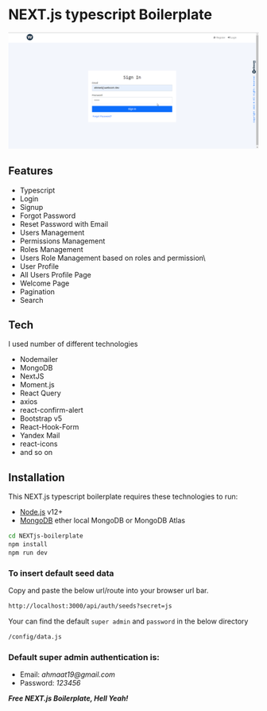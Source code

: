 # NEXT.js typescript Boilerplate

![Boilerplate](./boilerplate.gif)

## Features

- Typescript
- Login
- Signup
- Forgot Password
- Reset Password with Email
- Users Management
- Permissions Management
- Roles Management
- Users Role Management based on roles and permission\
- User Profile
- All Users Profile Page
- Welcome Page
- Pagination
- Search

## Tech

I used number of different technologies

- Nodemailer
- MongoDB
- NextJS
- Moment.js
- React Query
- axios
- react-confirm-alert
- Bootstrap v5
- React-Hook-Form
- Yandex Mail
- react-icons
- and so on

## Installation

This NEXT.js typescript boilerplate requires these technologies to run:

- [Node.js](https://nodejs.org/) v12+
- [MongoDB](https://mongodb.com/) ether local MongoDB or MongoDB Atlas

```sh
cd NEXTjs-boilerplate
npm install
npm run dev
```

### To insert default seed data

Copy and paste the below url/route into your browser url bar.

```sh
http://localhost:3000/api/auth/seeds?secret=js
```

Your can find the default `super admin` and `password` in the below directory

```sh
/config/data.js
```

### Default super admin authentication is:

- Email: _ahmaat19@gmail.com_
- Password: _123456_

**_Free NEXT.js Boilerplate, Hell Yeah!_**
